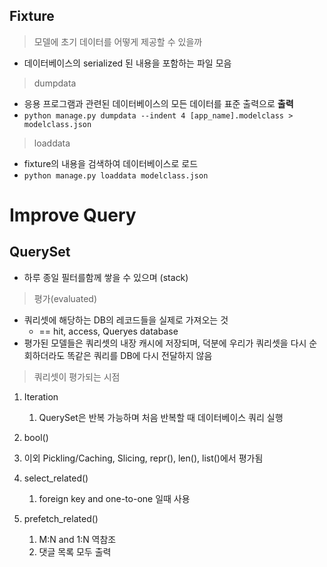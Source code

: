 ## Fixture

>  모델에 초기 데이터를 어떻게 제공할 수 있을까

- 데이터베이스의 serialized 된 내용을 포함하는 파일 모음

> dumpdata

- 응용 프로그램과 관련된 데이터베이스의 모든 데이터를 표준 출력으로 **출력**
- `python manage.py dumpdata --indent 4 [app_name].modelclass > modelclass.json`

> loaddata

- fixture의 내용을 검색하여 데이터베이스로 로드
- `python manage.py loaddata modelclass.json`

# Improve Query

## QuerySet

- 하루 종일 필터를함께 쌓을 수 있으며 (stack)

> 평가(evaluated)

- 쿼리셋에 해당하는 DB의 레코드들을 실제로 가져오는 것
  - == hit, access, Queryes database
- 평가된 모델들은 쿼리셋의 내장 캐시에 저장되며, 덕분에 우리가 쿼리셋을 다시 순회하더라도 똑같은 쿼리를 DB에 다시 전달하지 않음

> 쿼리셋이 평가되는 시점

1. Iteration
   1. QuerySet은 반복 가능하며 처음 반복할 때 데이터베이스 쿼리 실행
2. bool()
3. 이외 Pickling/Caching, Slicing, repr(), len(), list()에서 평가됨



1. select_related()
   1. foreign key and one-to-one 일때 사용
2. prefetch_related()
   1. M:N and 1:N 역참조
   2. 댓글 목록 모두 출력

